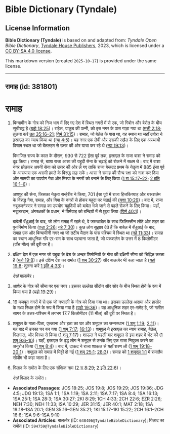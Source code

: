 # Bible Dictionary (Tyndale)

## License Information

**Bible Dictionary (Tyndale)** is based on and adapted from: _Tyndale Open Bible Dictionary_, [Tyndale House Publishers](https://tyndaleopenresources.com/), 2023, which is licensed under a [CC BY-SA 4.0 license](https://creativecommons.org/licenses/by-sa/4.0/legalcode.en).

This markdown version (created `2025-10-17`) is provided under the same license.



--------------------------------

## रामाह (id: 381801)

रामाह
=====

1. बिन्यामीन के गोत्र को निज भाग में दिए गए देश में स्थित नगरों में से एक, जो गिबोन और बेरोत के बीच सूचीबद्ध है ([यहो 18:25](https://ref.ly/Josh18:25))। राहेल, याकूब की पत्नी, को इस नगर के पास गाड़ा गया था ([मत्ती 2:18](https://ref.ly/Matt2:18); तुलना करें [उत् 35:16–21](https://ref.ly/Gen35:16-Gen35:21); [यिर्म 31:15](https://ref.ly/Jer31:15))। रामाह, जो बेतेल के पास था, वह स्थान था जहाँ दबोरा ने इस्राएल का न्याय किया था ([न्या 4:5](https://ref.ly/Judg4:5))। यह नगर एक लेवी और उसकी रखैल के लिए एक अस्थायी विश्राम स्थल था जो बैतलहम से उत्तर की ओर यात्रा कर रहे थे ([न्या 19:13](https://ref.ly/Judg19:13))।

    विभाजित राज्य के काल के दौरान, 930 से 722 ईसा पूर्व तक, इस्राएल के राजा बाशा ने रामाह को दृढ़ किया। रामाह से, बाशा राजा आसा की यहूदी सेना के चढ़ाई को रोकने में सक्षम थे। बाद में बाशा नगर छोड़कर अपनी सेना को उत्तर की ओर ले गए ताकि राजा बेन्हदद प्रथम के नेतृत्व में 885 ईसा पूर्व के आसपास एक अरामी हमले के विरुद्ध लड़ सकें। आसा ने रामाह की सैन्य रक्षा को नाश कर दिया और सामग्री का उपयोग गेबा और मिस्पा के नगरों को बनाने के लिए किया ([1 रा 15:17–22](https://ref.ly/1Kgs15:17-1Kgs15:22); [2 इति 16:1–6](https://ref.ly/2Chr16:1-2Chr16:6))।

    अश्शूर की सेना, जिसका नेतृत्व सन्हेरीब ने किया, 701 ईसा पूर्व में राजा हिजकिय्याह और यरूशलेम के विरुद्ध गेबा, रामाह, और गिबा के नगरों से होकर यहूदा पर चढ़ाई की ([यशा 10:29](https://ref.ly/Isa10:29))। बाद में, राजा नबूकदनेस्सर ने रामाह का उपयोग यहूदियों को बाबेल भेजे जाने से पहले रोकने के लिए किया। यहाँ, नबूजरदान, अंगरक्षकों के प्रधान, ने यिर्मयाह को बन्दियों में से छुड़ा लिया ([यिर्म 40:1](https://ref.ly/Jer40:1))।

    बाबेली बँधुआई के बाद, जो लोग रामाह में रहते थे, वे जरुब्बाबेल के साथ फिलिस्तीन लौटे और शहर का पुनर्निर्माण किया ([एज्रा 2:26](https://ref.ly/Ezra2:26); [नहे 7:30](https://ref.ly/Neh7:30))। कुछ लोग सुझाव देते हैं कि बाबेल में बँधुआई के बाद, रामाह एक और बिन्यामीनी नगर था जो तटीय मैदान के पास पश्चिम में स्थित था ([नहे 11:33](https://ref.ly/Neh11:33))। रामाह का स्थान आधुनिक गाँव एर\-राम के साथ पहचाना जाता है, जो यरूशलेम के उत्तर में 8 किलोमीटर (पाँच मील) की दूरी पर है।

2. दक्षिण देश में एक नगर जो यहूदा के देश के अन्दर शिमोनियों के गोत्र की दक्षिणी सीमा को चिह्नित करता है ([यहो 19:8](https://ref.ly/Josh19:8))। इसे दक्षिण देश का रामोत ([1 शमू 30:27](https://ref.ly/1Sam30:27)) और बालत्बेर भी कहा जाता है ([यहो 19:8](https://ref.ly/Josh19:8); तुलना करें [1 इति 4:33](https://ref.ly/1Chr4:33))।

    *देखें* बालत्बेर।

3. आशेर के गोत्र की सीमा पर एक नगर। इसका उल्लेख सीदोन और सोर के बीच स्थित होने के रूप में किया गया है ([यहो 19:29](https://ref.ly/Josh19:29))।
4. 19 मजबूत नगरों में से एक जो नप्ताली के गोत्र को दिया गया था। इसका उल्लेख अदामा और हासोर के मध्य स्थित होने के रूप में किया गया है ([यहो 19:36](https://ref.ly/Josh19:36))। यह आधुनिक शहर एर\-रामेह है, जो गलील सागर के उत्तर\-पश्चिम में लगभग 17\.7 किलोमीटर (11 मील) की दूरी पर स्थित है।
5. शमूएल के माता\-पिता, एल्काना और हन्ना का घर और शमूएल का जन्मस्थान ([1 शमू 1:19](https://ref.ly/1Sam1:19); [2:11](https://ref.ly/1Sam2:11))। यह बाद में उनका घर बन गया ([1 शमू 7:17](https://ref.ly/1Sam7:17); [16:13](https://ref.ly/1Sam16:13))। शमूएल ने इस्राएल का न्याय रामाह, बेतेल, गिलगाल, और मिस्पा से किया ([1 शमू 7:17](https://ref.ly/1Sam7:17))। शाऊल ने पहली बार शमूएल से इस शहर में भेंट की ([1 शमू 9:6–10](https://ref.ly/1Sam9:6-1Sam9:10))। यहाँ, इस्राएल के वृद्ध लोग ने शमूएल से उनके लिए एक राजा नियुक्त करने का अनुरोध किया ([1 शमू 8:4](https://ref.ly/1Sam8:4))। बाद में, दाऊद ने राजा शाऊल से यहाँ शरण ली ([1 शमू 19:18–20:1](https://ref.ly/1Sam19:18-1Sam20:1))। शमूएल को रामाह में मिट्टी दो गई ([1 शमू 25:1](https://ref.ly/1Sam25:1); [28:3](https://ref.ly/1Sam28:3))। रामाह को [1 शमूएल 1:1](https://ref.ly/1Sam1:1) में रामातैम सोपीम भी कहा जाता है।
6. गिलाद के रामोत के लिए एक संक्षिप्त नाम ([2 रा 8:29](https://ref.ly/2Kgs8:29); [2 इति 22:6](https://ref.ly/2Chr22:6))।

    *देखें* गिलाद के रामोत।

* **Associated Passages:** JOS 18:25; JOS 19:8; JOS 19:29; JOS 19:36; JDG 4:5; JDG 19:13; 1SA 1:1; 1SA 1:19; 1SA 2:11; 1SA 7:17; 1SA 8:4; 1SA 16:13; 1SA 25:1; 1SA 28:3; 1SA 30:27; 2KI 8:29; 1CH 4:33; 2CH 22:6; EZR 2:26; NEH 7:30; NEH 11:33; ISA 10:29; JER 31:15; JER 40:1; MAT 2:18; 1SA 19:18–1SA 20:1; GEN 35:16–GEN 35:21; 1KI 15:17–1KI 15:22; 2CH 16:1–2CH 16:6; 1SA 9:6–1SA 9:10
* **Associated Articles:** बालत्बेर (ID: `648406@TyndaleBibleDictionary`);  गिलाद का रामोत (ID: `594759@TyndaleBibleDictionary`)

